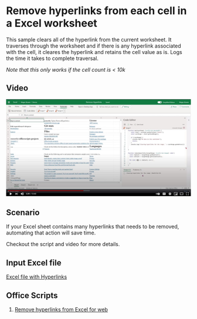 # Remove hyperlinks from each cell in a Excel worksheet 

 This sample clears all of the hyperlink from the current worksheet. It traverses through the worksheet and if there is any hyperlink associated with the cell, it cleares the hyperlink and retains the cell value as is. 
 Logs the time it takes to complete traversal.
 
 *Note that this only works if the cell count is < 10k*
 
## Video 

[![Watch step by step video](v_hyperlinks.jpg)](https://youtu.be/v20fdinxpHU "Watch step by step video")

## Scenario

If your Excel sheet contains many hyperlinks that needs to be removed, automating that action will save time. 

Checkout the script and video for more details. 

## Input Excel file

[Excel file with Hyperlinks](Remove-Hyperlinks.xlsx)

## Office Scripts

1. [Remove hyperlinks from Excel for web](RemoveHyperlink.ts)
